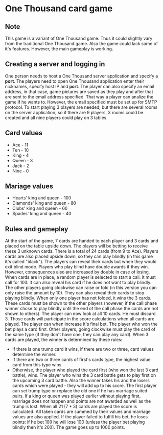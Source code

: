 # One Thousand card game

## Note
This game is a variant of One Thousand game. Thus it could slightly vary from the traditional One Thousand game. Also the game could lack some of it's features. However, the main gameplay is working.

## Creating a server and logging in
One person needs to host a One Thousand server application and specify a **port**. The players need to open One Thousand application enter their nicknames, specify host IP and **port**. The player can also specify an email address, in that case, game pictures are saved as they play and after that are sent to the email address specified. That way a player can analize the game if he wants to. However, the email specified must be set up for SMTP protocol. To start playing 3 players are needed, but there are several rooms on the server application, so if there are 9 players, 3 rooms could be created and all nine players could play on 3 tables.

## Card values
* Ace - 11
* Ten - 10
* King - 4
* Queen - 3
* Jack - 2
* Nine - 0

## Mariage values
* Hearts' king and queen - 100
* Diamonds' king and queen - 80
* Clubs' king and queen - 60
* Spades' king and queen - 40

## Rules and gameplay
At the start of the game, 7 cards are handed to each player and 3 cards and placed on the table upside down. The players will be betting to receive these 3 unknown cards. There is a total of 24 cards (from 9 to Ace). Players cards are also placed upside down, so they can play blindly (in this game it's called "black").
The players can reveal their cards but when they would exit blind mode. Players who play blind have double awards if they win. However, consequences also are increased by double in case of losing. When cards are in place, a random player is selected to start a call. It must call for 100. It can also reveal his card if he does not want to play blindly. The other players going clockwise can raise or fold (in this version you can only raise the amount by 10). They can also reveal their cards to stop playing blindly. When only one player has not folded, it wins the 3 cards. These cards must be shown to the other players (however, if the call phase winner chose to play blindly until the end of the call phase the cards are not shown to others). The player can now look at all 10 cards. He must discard 3. Those cards will participate in the score calculations when all cards are played. The player can when increase it's final bet.
The player who won the bet plays a card first. Other players, going clockwise must play the card of the same type (if they don't have one, they can play any card).
When 3 cards are played, the winner is determined by these rules:
* If there is one trump card it wins, if there are two or three, card values determine the winner.
* If there are two or three cards of first's cards type, the highest value card from this type wins.
* Otherwise, the player who played the card first (who won the last 3 card battle), wins.
The player who wins the 3 card battle gets to play first on the upcoming 3 card battle. Also the winner takes his and the losers cards which were played - they will add up to his score. The first player can set trump type or replace the old one if he has marriage suited pairs. If a king or queen was played earlier without playing first, marriage does not happen and points are not awarded as well as the trump is lost.
When all 21 (7 \* 3) cards are played the score is calculated. All taken cards are summed by their values and marriage values are also applied. If the player failed to fulfill his bet, he loses points: if he bet 100 he will lose 100 (unless the player bet playing blindly then it's 200).
The game goes up to 1000 points.